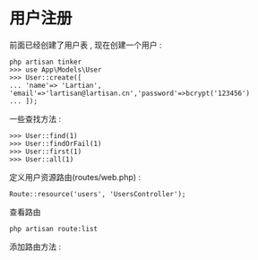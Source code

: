 # 用户注册

前面已经创建了用户表 , 现在创建一个用户 :

```
php artisan tinker
>>> use App\Models\User
>>> User::create([
... 'name'=> 'Lartian', 'email'=>'lartisan@lartisan.cn','password'=>bcrypt('123456')
... ]);
```

一些查找方法 :

```
>>> User::find(1)
>>> User::findOrFail(1)
>>> User::first(1)
>>> User::all(1)
```

定义用户资源路由\(routes/web.php\) :

```
Route::resource('users', 'UsersController');
```

查看路由

```
php artisan route:list
```

添加路由方法 : 

```

```



